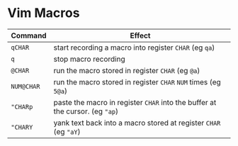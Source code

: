 # Vim Macros

Command | Effect
--- | ---
`qCHAR` | start recording a macro into register `CHAR` (eg `qa`)
`q` | stop macro recording
`@CHAR` | run the macro stored in register `CHAR` (eg `@a`)
`NUM@CHAR` | run the macro stored in register `CHAR` `NUM` times (eg `5@a`)
`"CHARp` | paste the macro in register `CHAR` into the buffer at the cursor. (eg `"ap`)
`"CHARY` | yank text back into a macro stored at register `CHAR` (eg `"aY`)
